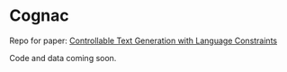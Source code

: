 # Cognac
Repo for paper: [Controllable Text Generation with Language Constraints](https://arxiv.org/abs/2212.10466)

Code and data coming soon.
